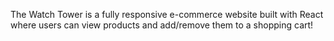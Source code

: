 The Watch Tower is a fully responsive e-commerce website built with React where users can view products and add/remove them to a shopping cart!
